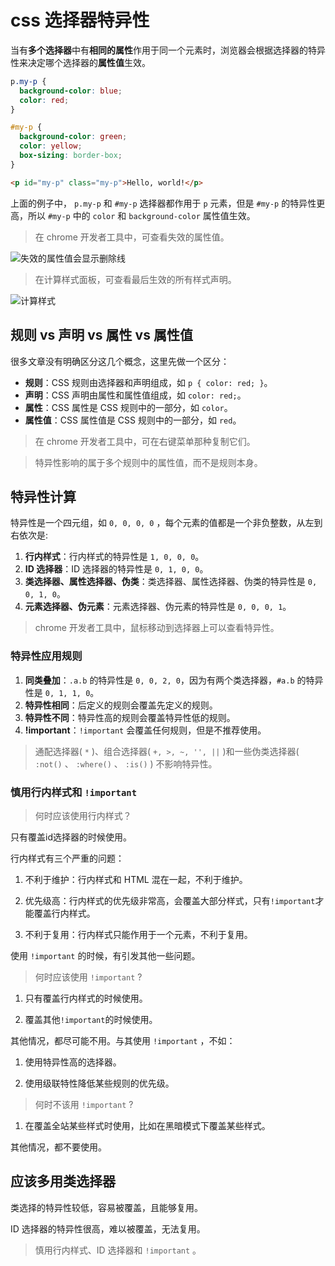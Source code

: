 <!--
 * @Author      : ZhouQiJun
 * @Date        : 2024-07-28 20:58:01
 * @LastEditors : ZhouQiJun
 * @LastEditTime: 2024-07-29 02:35:03
 * @Description : 
-->

# css 选择器特异性

当有**多个选择器**中有**相同的属性**作用于同一个元素时，浏览器会根据选择器的特异性来决定哪个选择器的**属性值**生效。

```css
p.my-p {
  background-color: blue;
  color: red;
}

#my-p {
  background-color: green;
  color: yellow;
  box-sizing: border-box;
}
```

```html
<p id="my-p" class="my-p">Hello, world!</p>
```

上面的例子中， `p.my-p` 和 `#my-p` 选择器都作用于 `p` 元素，但是 `#my-p` 的特异性更高，所以 `#my-p` 中的 `color` 和 `background-color` 属性值生效。

> 在 chrome 开发者工具中，可查看失效的属性值。

![失效的属性值会显示删除线](https://cdn.jsdelivr.net/npm/zqj-pics/css/shi-xiao-sheng-ming.png)

> 在计算样式面板，可查看最后生效的所有样式声明。

![计算样式](https://cdn.jsdelivr.net/npm/zqj-pics/css/ji-suan-yang-shi.png)

## 规则 vs 声明 vs 属性 vs 属性值

很多文章没有明确区分这几个概念，这里先做一个区分：

* **规则**：CSS 规则由选择器和声明组成，如 `p { color: red; }`。
* **声明**：CSS 声明由属性和属性值组成，如 `color: red;`。
* **属性**：CSS 属性是 CSS 规则中的一部分，如 `color`。
* **属性值**：CSS 属性值是 CSS 规则中的一部分，如 `red`。

> 在 chrome 开发者工具中，可在右键菜单那种复制它们。

> 特异性影响的属于多个规则中的属性值，而不是规则本身。

## 特异性计算

特异性是一个四元组，如 `0, 0, 0, 0` ，每个元素的值都是一个非负整数，从左到右依次是:

1. **行内样式**：行内样式的特异性是 `1, 0, 0, 0`。
2. **ID 选择器**：ID 选择器的特异性是 `0, 1, 0, 0`。
3. **类选择器、属性选择器、伪类**：类选择器、属性选择器、伪类的特异性是 `0, 0, 1, 0`。
4. **元素选择器、伪元素**：元素选择器、伪元素的特异性是 `0, 0, 0, 1`。

> chrome 开发者工具中，鼠标移动到选择器上可以查看特异性。

### 特异性应用规则

1. **同类叠加**：`.a.b` 的特异性是 `0, 0, 2, 0`，因为有两个类选择器，`#a.b` 的特异性是 `0, 1, 1, 0`。
2. **特异性相同**：后定义的规则会覆盖先定义的规则。
3. **特异性不同**：特异性高的规则会覆盖特异性低的规则。
4. **!important**：`!important` 会覆盖任何规则，但是不推荐使用。

> 通配选择器( `*` )、组合选择器( `+, >, ~, '', ||` )和一些伪类选择器( `:not()` 、 `:where()` 、 `:is()` ) 不影响特异性。

### 慎用行内样式和 `!important`

> 何时应该使用行内样式？

只有覆盖id选择器的时候使用。

行内样式有三个严重的问题：

1. 不利于维护：行内样式和 HTML 混在一起，不利于维护。

2. 优先级高：行内样式的优先级非常高，会覆盖大部分样式，只有`!important`才能覆盖行内样式。

3. 不利于复用：行内样式只能作用于一个元素，不利于复用。

使用 `!important` 的时候，有引发其他一些问题。

> 何时应该使用 `!important` ?

1. 只有覆盖行内样式的时候使用。

2. 覆盖其他`!important`的时候使用。

其他情况，都尽可能不用。与其使用 `!important` ，不如：

1. 使用特异性高的选择器。

2. 使用级联特性降低某些规则的优先级。

> 何时不该用 `!important` ?

1.  在覆盖全站某些样式时使用，比如在黑暗模式下覆盖某些样式。

其他情况，都不要使用。

## 应该多用类选择器

类选择的特异性较低，容易被覆盖，且能够复用。

ID 选择器的特异性很高，难以被覆盖，无法复用。

> 慎用行内样式、ID 选择器和 `!important` 。
